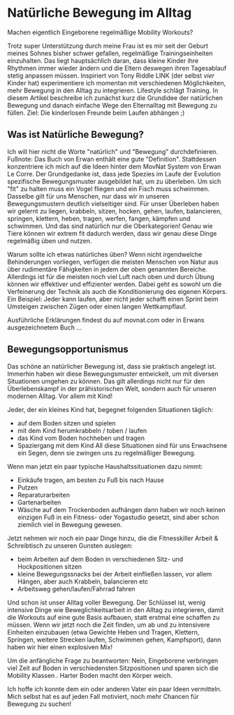 # Natürliche Bewegung im Alltag

Machen eigentlich Eingeborene regelmäßige Mobility Workouts?

Trotz super Unterstützung durch meine Frau ist es mir seit der Geburt meines Sohnes bisher schwer gefallen, regelmäßige Trainingseinheiten einzuhalten.
Das liegt hauptsächlich daran, dass kleine Kinder ihre Rhythmen immer wieder ändern und die Eltern deswegen ihren Tagesablauf stetig anpassen müssen.
Inspiriert von Tony Riddle LINK (der selbst _vier_ Kinder hat) experimentiere ich momentan mit verschiedenen Möglichkeiten, mehr Bewegung in den Alltag zu integrieren.
Lifestyle schlägt Training.
In diesem Artikel beschreibe ich zunächst kurz die Grundidee der natürlichen Bewegung und danach einfache Wege den Elternalltag mit Bewegung zu füllen.
Ziel: Die kinderlosen Freunde beim Laufen abhängen ;)

## Was ist Natürliche Bewegung?

Ich will hier nicht die Worte "natürlich" und "Bewegung" durchdefinieren. Fußnote: Das Buch von Erwan enthält eine gute "Definition".
Stattdessen konzentriere ich mich auf die Ideen hinter dem MovNat System von Erwan Le Corre.
Der Grundgedanke ist, dass jede Spezies im Laufe der Evolution spezifische Bewegungsmuster ausgebildet hat, um zu überleben.
Um sich "fit" zu halten muss ein Vogel fliegen und ein Fisch muss schwimmen.
Dasselbe gilt für uns Menschen, nur dass wir in unseren Bewegungsmustern deutlich vielseitiger sind.
Für unser Überleben haben wir gelernt zu liegen, krabbeln, sitzen, hocken, gehen, laufen, balancieren, springen, klettern, heben, tragen, werfen, fangen, kämpfen und schwimmen.
Und das sind natürlich nur die Oberkategorien!
Genau wie Tiere können wir extrem fit dadurch werden, dass wir genau diese Dinge regelmäßig üben und nutzen.

Warum sollte ich etwas natürliches üben?
Wenn nicht irgendwelche Behinderungen vorliegen, verfügen die meisten Menschen von Natur aus über rudimentäre Fähigkeiten in jedem der oben genannten Bereiche.
Allerdings ist für die meisten noch viel Luft nach oben und durch Übung können wir effektiver und effizienter werden.
Dabei geht es sowohl um die Verfeinerung der Technik als auch die Konditionierung des eigenen Körpers.
Ein Beispiel: Jeder kann laufen, aber nicht jeder schafft einen Sprint beim Umsteigen zwischen Zügen oder einen langen Wettkampflauf.

Ausführliche Erklärungen findest du auf movnat.com oder in Erwans ausgezeichnetem Buch ...

## Bewegungsopportunismus

Das schöne an natürlicher Bewegung ist, dass sie praktisch angelegt ist.
Immerhin haben wir diese Bewegungsmuster entwickelt, um mit diversen Situationen umgehen zu können.
Das gilt allerdings nicht nur für den Überlebenskampf in der prähistorischen Welt, sondern auch für unseren modernen Alltag.
Vor allem mit Kind! 

Jeder, der ein kleines Kind hat, begegnet folgenden Situationen täglich:
- auf dem Boden sitzen und spielen
- mit dem Kind herumkrabbeln / toben / laufen
- das Kind vom Boden hochheben und tragen
- Spaziergang mit dem Kind
All diese Situationen sind für uns Erwachsene ein Segen, denn sie zwingen uns zu regelmäßiger Bewegung.

Wenn man jetzt ein paar typische Haushaltssituationen dazu nimmt:
- Einkäufe tragen, am besten zu Fuß bis nach Hause
- Putzen
- Reparaturarbeiten
- Gartenarbeiten
- Wäsche auf dem Trockenboden aufhängen
dann haben wir noch keinen einzigen Fuß in ein Fitness- oder Yogastudio gesetzt, sind aber schon ziemlich viel in Bewegung gewesen.

Jetzt nehmen wir noch ein paar Dinge hinzu, die die Fitnesskiller Arbeit & Schreibtisch zu unseren Gunsten auslegen:
- beim Arbeiten auf dem Boden in verschiedenen Sitz- und Hockpositionen sitzen
- kleine Bewegungssnacks bei der Arbeit einfließen lassen, vor allem Hängen, aber auch Krabbeln, balancieren etc
- Arbeitsweg gehen/laufen/Fahrrad fahren

Und schon ist unser Alltag voller Bewegung. 
Der Schlüssel ist, wenig intensive Dinge wie Beweglichkeitsarbeit in den Alltag zu integrieren, damit die Workouts auf eine gute Basis aufbauen, statt erstmal eine schaffen zu müssen.
Wenn wir jetzt noch die Zeit finden, um ab und zu intensivere Einheiten einzubauen (etwa Gewichte Heben und Tragen, Klettern, Springen, weitere Strecken laufen, Schwimmen gehen, Kampfsport), dann haben wir hier einen explosiven Mix!

Um die anfängliche Frage zu beantworten: 
Nein, Eingeborene verbringen viel Zeit auf Boden in verschiedensten Sitzpositionen und sparen sich die Mobility Klassen . 
Harter Boden macht den Körper weich.

Ich hoffe ich konnte dem ein oder anderen Vater ein paar Ideen vermitteln.
Mich selbst hat es auf jeden Fall motiviert, noch mehr Chancen für Bewegung zu suchen!
